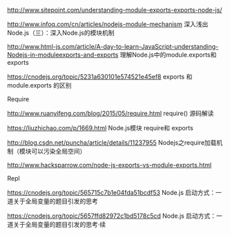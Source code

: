 
http://www.sitepoint.com/understanding-module-exports-exports-node-js/

http://www.infoq.com/cn/articles/nodejs-module-mechanism 深入浅出Node.js（三）：深入Node.js的模块机制

http://www.html-js.com/article/A-day-to-learn-JavaScript-understanding-Nodejs-in-moduleexports-and-exports 理解Node.js中的module.exports和exports

https://cnodejs.org/topic/5231a630101e574521e45ef8 exports 和 module.exports 的区别

Require

http://www.ruanyifeng.com/blog/2015/05/require.html require() 源码解读

https://liuzhichao.com/p/1669.html Node.js模块 require和 exports

http://blog.csdn.net/puncha/article/details/11237955 Nodejs之require加载机制（模块可以污染全局空间）

http://www.hacksparrow.com/node-js-exports-vs-module-exports.html

Repl

https://cnodejs.org/topic/565715c7b1e04fda51bcdf53 Node.js 启动方式：一道关于全局变量的题目引发的思考

https://cnodejs.org/topic/5657ffd82972c1bd5178c5cd Node.js 启动方式：一道关于全局变量的题目引发的思考·续
